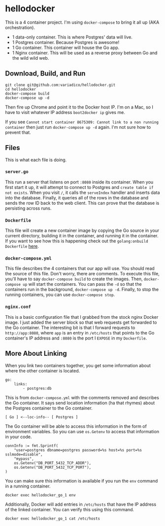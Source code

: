 # hellodocker
This is a 4 container project. I'm using `docker-compose` to bring it all up
(AKA orchestration).

* 1 data-only container. This is where Postgres' data will live.
* 1 Postgres container. Because Postgres is awesome!
* 1 Go container. This container will house the Go app.
* 1 Nginx container. This will be used as a reverse proxy between Go and the
wild wild web.

## Download, Build, and Run
```
git clone git@github.com:variadico/hellodocker.git
cd hellodocker
docker-compose build
docker-compose up -d
```

Then fire up Chrome and point it to the Docker host IP. I'm on a Mac, so I have
to visit whatever IP address `boot2docker ip` gives me.

If you see
`Cannot start container 8675309: Cannot link to a non running container` then
just run `docker-compose up -d` again. I'm not sure how to prevent that.

## Files
This is what each file is doing.

### `server.go`
This run a server that listens on port `:8080` inside its container. When you
first start it up, it will attempt to connect to Postgres and
`create table if not exists`. When you visit `/`, it calls the `serveIndex`
handler and inserts data into the database. Finally, it queries all of the
rows in the database and sends the row ID back to the web client. This can
prove that the database is persisting across runs.

### `Dockerfile`
This file will create a new container image by copying the Go source in your
current directory, building it in the container, and running it in the
container. If you want to see how this is happening check out the
`golang:onbuild` `Dockerfile`
[here](https://github.com/docker-library/golang/blob/396f40c6188614c7acd6d8299a0ea71030a056a6/1.4/onbuild/Dockerfile).

### `docker-compose.yml`
This file describes the 4 containers that our app will use. You should read the
source of this file. Don't worry, there are comments. To execute this file,
you'll have to say `docker-compose build` to create the images. Then,
`docker-compose up` will start the containers. You can pass the `-d` so that
the containers run in the background, `docker-compose up -d`. Finally, to stop
the running containers, you can use `docker-compose stop`.

### `nginx.conf`
This is a basic configuration file that I grabbed from the stock nginx Docker
image. I just added the server block so that web requests get forwarded to
the Go container. The interesting bit is that I forward requests to
`http://app:8080`, where `app` is an entry in `/etc/hosts` that points to the
Go container's IP address and `:8080` is the port I `EXPOSE` in my
`Dockerfile`.

## More About Linking
When you link two containers together, you get some information about where the
other container is located.

```
go:
    links:
        - postgres:db
```

This is from `docker-compose.yml` with the comments removed and describes the
Go container. It says send location information (ha that rhymes) about the
Postgres container to the Go container.

```
[ Go ] <--loc-info-- [ Postgres ]
```

The Go container will be able to access this information in the form of
environment variables. So you can use `os.Getenv` to access that information in
your code.

```
connInfo := fmt.Sprintf(
	"user=postgres dbname=postgres password=%s host=%s port=%s sslmode=disable",
	"mypass",
	os.Getenv("DB_PORT_5432_TCP_ADDR"),
	os.Getenv("DB_PORT_5432_TCP_PORT"),
)
```

You can make sure this information is available if you run the `env` command
in a running container.

```
docker exec hellodocker_go_1 env
```

Additionally, Docker will add entries in `/etc/hosts` that have the IP address
of the linked container. You can verify this using this command.

```
docker exec hellodocker_go_1 cat /etc/hosts
```
